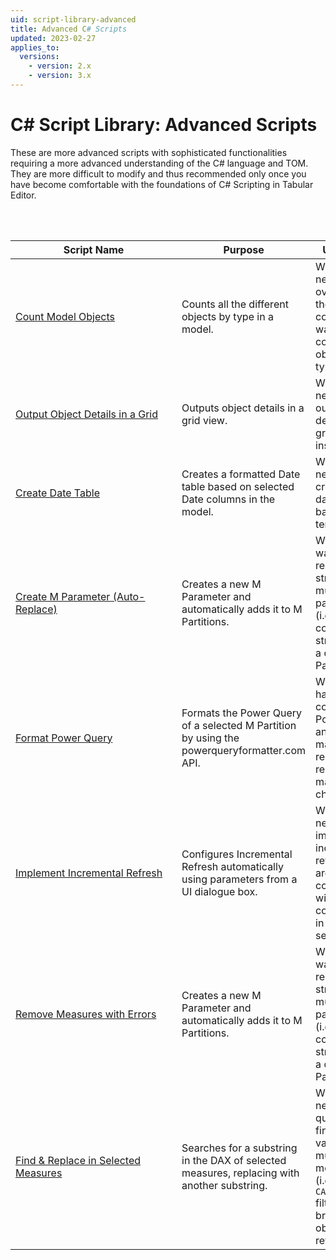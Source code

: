 ```yaml
---
uid: script-library-advanced
title: Advanced C# Scripts
updated: 2023-02-27
applies_to:
  versions:
    - version: 2.x
    - version: 3.x
---
```


# C# Script Library: Advanced Scripts

These are more advanced scripts with sophisticated functionalities requiring a more advanced understanding of the C# language and TOM. They are more difficult to modify and thus recommended only once you have become comfortable with the foundations of C# Scripting in Tabular Editor.

<br>
<br>

| <div style="width:250px">Script Name</div> | Purpose | Use-case |
| --- | --- | --- |
| [Count Model Objects](xref:script-count-things) | Counts all the different objects by type in a model. | When you need an overview of the model contents or want to count objects by type. | 
| [Output Object Details in a Grid](xref:script-output-things) | Outputs object details in a grid view. | When you need to output object details in a grid view for inspection. |
| [Create Date Table](xref:script-create-date-table) | Creates a formatted Date table based on selected Date columns in the model. | When you need to create a new date table based on a template. |
| [Create M Parameter (Auto-Replace)](xref:script-create-and-replace-parameter) | Creates a new M Parameter and automatically adds it to M Partitions. | When you want to replace strings in multiple partitions (i.e. connection strings) with a dynamic M Parameter. |
| [Format Power Query](xref:script-format-power-query) | Formats the Power Query of a selected M Partition by using the powerqueryformatter.com API. | When you have complex Power Query and need to make it more readable for reading or making changes. |
| [Implement Incremental Refresh](xref:script-implement-incremental-refresh) | Configures Incremental Refresh automatically using parameters from a UI dialogue box. | When you need to implement incremental refresh but aren't comfortable with the configuration in the table settings. |
| [Remove Measures with Errors](xref:script-remove-measures-with-error) | Creates a new M Parameter and automatically adds it to M Partitions. | When you want to replace strings in multiple partitions (i.e. connection strings) with a dynamic M Parameter. |
| [Find & Replace in Selected Measures](xref:script-find-replace) | Searches for a substring in the DAX of selected measures, replacing with another substring. | When you need to quickly find/replace values in multiple DAX measures (i.e. `CALCULATE` filter or broken object references). | 